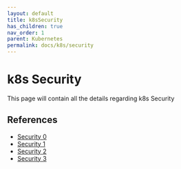 ```yaml
---
layout: default
title: k8sSecurity
has_children: true
nav_order: 1
parent: Kubernetes
permalink: docs/k8s/security
---
```


# k8s Security
This page will contain all the details regarding k8s Security
## References
* [Security 0](https://www.cncf.io/?s=security)
* [Security 1](https://www.cncf.io/blog/2021/03/22/kubernetes-security/)
* [Security 2](https://www.cncf.io/online-programs/cloud-native-live-enforce-configuration-security-checks-for-yaml-files-helm-charts-with-kubelinter/)
* [Security 3](https://www.cncf.io/online-programs/this-week-in-cloud-native-hacking-kubernetes-using-fileless-malware-to-breach-k8s-bypassing-common-security-tools-and-stealing-your-secrets/)